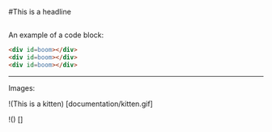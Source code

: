 #This is a headline

## 

An example of a code block: 

```html
<div id=boom></div>
<div id=boom></div>
<div id=boom></div>
```
---

Images:

!(This is a kitten) [documentation/kitten.gif]

!() []
